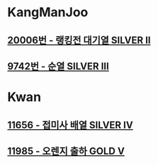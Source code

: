 
# KangManJoo
## [20006번 - 랭킹전 대기열 SILVER II](https://www.acmicpc.net/problem/20006)
## [9742번 - 순열 SILVER III](https://www.acmicpc.net/problem/20006)

# Kwan
## [11656 - 접미사 배열 SILVER IV](https://www.acmicpc.net/problem/11656)
## [11985 - 오렌지 출하 GOLD V](https://www.acmicpc.net/problem/11985)


